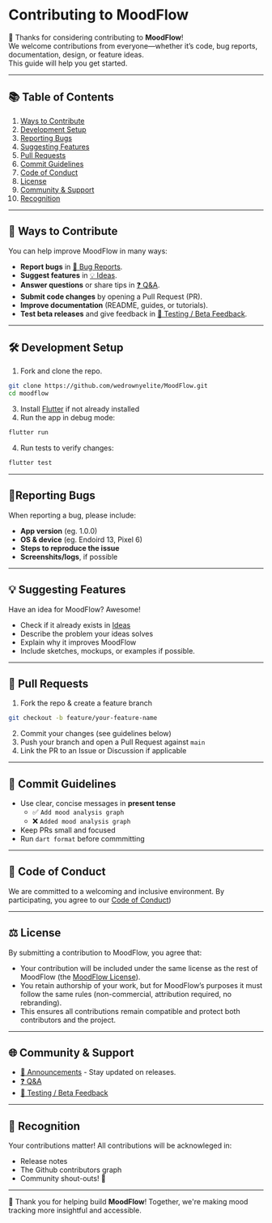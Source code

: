 # Contributing to MoodFlow

🎉 Thanks for considering contributing to **MoodFlow**!  
We welcome contributions from everyone—whether it’s code, bug reports, documentation, design, or feature ideas.  
This guide will help you get started.

---

## 📚 Table of Contents
1. [Ways to Contribute](#-ways-to-contribute)  
2. [Development Setup](#-development-setup)  
3. [Reporting Bugs](#-reporting-bugs)  
4. [Suggesting Features](#-suggesting-features)  
5. [Pull Requests](#-pull-requests)  
6. [Commit Guidelines](#-commit-guidelines)  
7. [Code of Conduct](#-code-of-conduct)  
8. [License](#-license)  
9. [Community & Support](#-community--support)  
10. [Recognition](#-recognition)  

---

## 🙌 Ways to Contribute
You can help improve MoodFlow in many ways:
- **Report bugs** in [🐛 Bug Reports](../../discussions/categories/1-bug-reports-community).  
- **Suggest features** in [💡 Ideas](../../discussions/categories/4-ideas).  
- **Answer questions** or share tips in [❓ Q&A](../../discussions/categories/5-q-a).  
- **Submit code changes** by opening a Pull Request (PR).  
- **Improve documentation** (README, guides, or tutorials).  
- **Test beta releases** and give feedback in [🧪 Testing / Beta Feedback](../../discussions/categories/2-testing--beta-feedback).  

---

## 🛠 Development Setup
1. Fork and clone the repo.
```bash
git clone https://github.com/wedrownyelite/MoodFlow.git
cd moodflow
```
3. Install [Flutter](https://flutter.dev/docs/get-started/install) if not already installed
4. Run the app in debug mode:
```bash
flutter run
```
4. Run tests to verify changes:
```bash
flutter test
```

---

## 🐛Reporting Bugs
When reporting a bug, please include:
- **App version** (eg. 1.0.0)
- **OS & device** (eg. Endoird 13, Pixel 6)
- **Steps to reproduce the issue**
- **Screenshits/logs**, if possible

---

## 💡 Suggesting Features
Have an idea for MoodFlow? Awesome!
- Check if it already exists in [Ideas](https://github.com/WedrownyElite/MoodFlow/discussions/categories/ideas)
- Describe the problem your ideas solves
- Explain why it improves MoodFlow
- Include sketches, mockups, or examples if possible.

---

## 🔀 Pull Requests
1. Fork the repo & create a feature branch
```bash
git checkout -b feature/your-feature-name
```
2. Commit your changes (see guidelines below)
3. Push your branch and open a Pull Request against `main`
4. Link the PR to an Issue or Discussion if applicable

---

## 📝 Commit Guidelines
- Use clear, concise messages in **present tense**
  - ✅ `Add mood analysis graph`
  - ❌ `Added mood analysis graph`
- Keep PRs small and focused
- Run `dart format` before commmitting

---

## 🤝 Code of Conduct
We are committed to a welcoming and inclusive environment.
By participating, you agree to our [Code of Conduct](https://github.com/WedrownyElite/MoodFlow/blob/C%2B%2B/CODE_OF_CONDUCT.md))

---

## ⚖ License
By submitting a contribution to MoodFlow, you agree that:
- Your contribution will be included under the same license as the rest of MoodFlow (the [MoodFlow License](LICENSE)).  
- You retain authorship of your work, but for MoodFlow’s purposes it must follow the same rules (non-commercial, attribution required, no rebranding).  
- This ensures all contributions remain compatible and protect both contributors and the project.  

---

## 🌐 Community & Support
- [📢 Announcements](https://github.com/WedrownyElite/MoodFlow/discussions/categories/announcements) - Stay updated on releases.
- [❓ Q&A](https://github.com/WedrownyElite/MoodFlow/discussions/categories/q-a)
- [🧪 Testing / Beta Feedback](https://github.com/WedrownyElite/MoodFlow/discussions/categories/testing-beta-feedback)

---

## 🌟 Recognition
Your contributions matter!
All contributions will be acknowleged in:
- Release notes
- The Github contributors graph
- Community shout-outs! 🎊

---

💜 Thank you for helping build **MoodFlow**! Together, we're making mood tracking more insightful and accessible.
